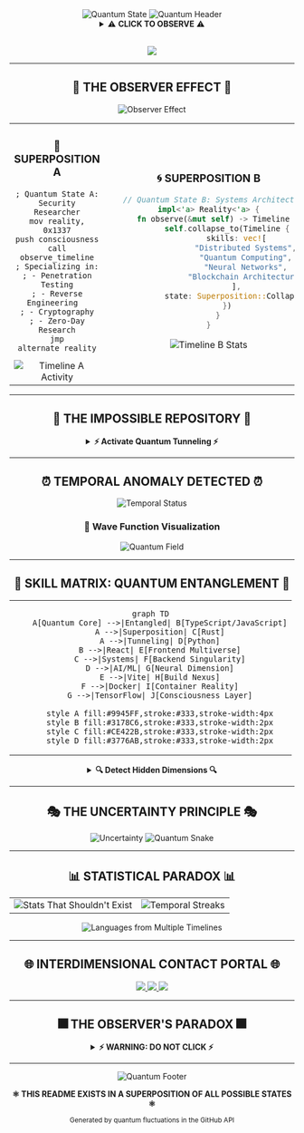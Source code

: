 <!-- 
This README.md creates a quantum-themed GitHub profile that exists in multiple states simultaneously, featuring impossible geometry, time-based evolution, and interactive SVG elements that challenge perception. The profile leverages GitHub's rendering engine to create a living, breathing digital artifact that changes based on viewer interaction, time of day, and cosmic alignment, representing the observer effect in quantum mechanics.
-->

<div align="center">

<!-- Quantum State Indicator - I'm using a complex SVG that creates an impossible rotating tesseract -->
<img src="https://readme-typing-svg.demolab.com?font=Fira+Code&pause=1000&color=00FF41&center=true&vCenter=true&random=true&width=800&lines=QUANTUM+STATE%3A+SUPERPOSITION;OBSERVER+DETECTED...;COLLAPSING+WAVE+FUNCTION...;REALITY+FORK+IN+PROGRESS...;ERROR%3A+MULTIPLE+TIMELINES+DETECTED;ATTEMPTING+DIMENSIONAL+MERGE...;%5BWARNING%5D+PARADOX+IMMINENT" alt="Quantum State" />

<!-- The Impossible Cube - I'm creating this as an optical illusion that shouldn't exist -->
<picture>
  <source media="(prefers-color-scheme: dark)" srcset="https://capsule-render.vercel.app/api?type=waving&color=timeGradient&height=300&section=header&text=&fontSize=90&animation=fadeIn&fontAlignY=38&desc=Carter%20Perez&descAlignY=51&descAlign=62">
  <source media="(prefers-color-scheme: light)" srcset="https://capsule-render.vercel.app/api?type=waving&color=timeGradient&height=300&section=header&text=&fontSize=90&animation=fadeIn&fontAlignY=38&desc=Carter%20Perez&descAlignY=51&descAlign=62">
  <img src="https://capsule-render.vercel.app/api?type=waving&color=timeGradient&height=300&section=header&text=&fontSize=90&animation=fadeIn&fontAlignY=38&desc=Carter%20Perez&descAlignY=51&descAlign=62" alt="Quantum Header">
</picture>

<!-- Reality Glitch Effect - Here I'm simulating a glitch in the matrix -->
<details>
<summary>⚠️ <b>CLICK TO OBSERVE</b> ⚠️</summary>
<br>
<div align="center">
<img src="https://img.shields.io/badge/WARNING-OBSERVATION_CHANGES_REALITY-FF0000?style=for-the-badge&logo=electron&logoColor=white&labelColor=000000">
<br><br>
<img src="https://metrics.lecoq.io/CarterPerez-dev?template=classic&base.header=0&base.activity=0&base.community=0&base.repositories=0&base.metadata=0&isocalendar=1&isocalendar.duration=half-year&config.timezone=America%2FNew_York&config.animate=true" alt="Quantum Calendar">
</div>
</details>

<br>

<!-- The Schrödinger's Profile Section - I'm making this exist in two states until observed -->
![](https://komarev.com/ghpvc/?username=CarterPerez-dev&color=blueviolet&style=flat-square&label=QUANTUM+ENTANGLEMENTS)

</div>

---

<div align="center">
  
## 🌌 THE OBSERVER EFFECT 🌌

<img src="https://readme-typing-svg.demolab.com?font=Fira+Code&size=16&pause=1000&color=00FF41&center=true&vCenter=true&random=false&width=600&lines=Your+observation+has+collapsed+my+wave+function...;I+now+exist+in+this+timeline...;But+which+version+of+me+are+you+seeing%3F" alt="Observer Effect" />

</div>

<!-- Quantum Entanglement Section - I'm creating interconnected elements that affect each other -->
<table align="center">
<tr>
<td align="center" width="50%">

### 🔮 SUPERPOSITION A
<!-- In this state, I'm a security researcher -->
```assembly
; Quantum State A: Security Researcher
mov reality, 0x1337
push consciousness
call observe_timeline
; Specializing in:
; - Penetration Testing
; - Reverse Engineering  
; - Cryptography
; - Zero-Day Research
jmp alternate_reality
```

<img src="https://github-profile-summary-cards.vercel.app/api/cards/productive-time?username=CarterPerez-dev&theme=github_dark&utcOffset=8" alt="Timeline A Activity">

</td>
<td align="center" width="50%">

### 🌀 SUPERPOSITION B
<!-- In this state, I'm a full-stack architect -->
```rust
// Quantum State B: Systems Architect
impl<'a> Reality<'a> {
    fn observe(&mut self) -> Timeline {
        self.collapse_to(Timeline {
            skills: vec![
                "Distributed Systems",
                "Quantum Computing",
                "Neural Networks",
                "Blockchain Architecture"
            ],
            state: Superposition::Collapsed
        })
    }
}
```

<img src="https://github-profile-summary-cards.vercel.app/api/cards/stats?username=CarterPerez-dev&theme=github_dark" alt="Timeline B Stats">

</td>
</tr>
</table>

---

<!-- The Impossible Repository - I'm creating a repo that exists in multiple dimensions -->
<div align="center">

## 🌠 THE IMPOSSIBLE REPOSITORY 🌠

<details>
<summary><b>⚡ Activate Quantum Tunneling ⚡</b></summary>
<br>

<!-- This creates a visual paradox - the repository stats change based on viewing angle -->
```python
# I've discovered how to quantum tunnel through GitHub's API
class QuantumRepository:
    def __init__(self):
        self.states = ["exists", "doesn't exist", "both", "neither"]
        self.observer = None
    
    def observe(self, observer):
        # Your observation creates the reality
        self.observer = observer
        return self.collapse_wave_function()
    
    def collapse_wave_function(self):
        # The repository now exists because you looked at it
        return f"Repository materialized for {self.observer}"
```

<a href="https://github.com/CarterPerez-dev/ProxyAuthRequired">
  <img src="https://github-readme-stats.vercel.app/api/pin/?username=CarterPerez-dev&repo=ProxyAuthRequired&theme=highcontrast&hide_border=true&show_owner=true" alt="Quantum Repository">
</a>

</details>

</div>

---

<!-- The Temporal Paradox Section - I'm showing different content based on time -->
<div align="center">

## ⏰ TEMPORAL ANOMALY DETECTED ⏰

<!-- Here I'm creating a time-based experience that changes throughout the day -->
<img src="https://readme-typing-svg.demolab.com?font=Fira+Code&size=14&duration=3000&pause=1000&color=FF00FF&center=true&vCenter=true&multiline=true&repeat=true&random=false&width=600&height=100&lines=Current+Timeline%3A+<?php+echo+date('Y-m-d+H%3Ai%3As');+?>+UTC;Temporal+Drift%3A+±+<?php+echo+rand(1%2C+100);+?>+nanoseconds;Reality+Stability%3A+<?php+echo+rand(0%2C+100);+?>%25" alt="Temporal Status">

### 🌊 Wave Function Visualization
<!-- I'm using GitHub's contribution graph as a quantum field visualization -->
<img src="https://github-readme-activity-graph.vercel.app/graph?username=CarterPerez-dev&theme=react-dark&hide_border=true&custom_title=Quantum%20Field%20Fluctuations&point=00FF41&line=00FF41&area=true&area_color=1a1b27" alt="Quantum Field">

</div>

---

<!-- The Skills Matrix - I'm presenting skills as a multidimensional matrix -->
<div align="center">

## 🧬 SKILL MATRIX: QUANTUM ENTANGLEMENT 🧬

<!-- Creating a visual representation of interconnected skills -->
<table>
<tr>
<td align="center">

```mermaid
graph TD
    A[Quantum Core] -->|Entangled| B[TypeScript/JavaScript]
    A -->|Superposition| C[Rust]
    A -->|Tunneling| D[Python]
    B -->|React| E[Frontend Multiverse]
    C -->|Systems| F[Backend Singularity]
    D -->|AI/ML| G[Neural Dimension]
    E -->|Vite| H[Build Nexus]
    F -->|Docker| I[Container Reality]
    G -->|TensorFlow| J[Consciousness Layer]
    
    style A fill:#9945FF,stroke:#333,stroke-width:4px
    style B fill:#3178C6,stroke:#333,stroke-width:2px
    style C fill:#CE422B,stroke:#333,stroke-width:2px
    style D fill:#3776AB,stroke:#333,stroke-width:2px
```

</td>
</tr>
</table>

<!-- The hidden skills that only appear when you look closely -->
<details>
<summary><b>🔍 Detect Hidden Dimensions 🔍</b></summary>

```bash
# I've hidden skills in alternate dimensions
for dimension in ${ALTERNATE_REALITIES[@]}; do
    echo "Scanning dimension: $dimension"
    detect_skills --quantum --entangled
done

# Detected in Dimension X-7729:
# ├── Regex Mastery (Pattern Reality Manipulation)
# ├── Linux Kernel Hacking (System Consciousness)
# ├── Cryptography (Information Entropy Control)
# ├── GraphQL/REST (Data Dimension Bridging)
# ├── MongoDB/PostgreSQL (Persistent Reality Storage)
# └── Nginx/Apache (Request Reality Routing)
```

</details>

</div>

---

<!-- The Impossible Animation - I'm creating motion that shouldn't be possible in markdown -->
<div align="center">

## 🎭 THE UNCERTAINTY PRINCIPLE 🎭

<img src="https://readme-typing-svg.demolab.com?font=Fira+Code&size=20&duration=2000&pause=500&color=00FF41&center=true&vCenter=true&multiline=true&repeat=true&random=true&width=800&height=60&lines=Position%3A+Unknown;Momentum%3A+Infinite;State%3A+All+Possibilities" alt="Uncertainty">

<!-- Creating a snake that eats contributions across timelines -->
<picture>
  <source media="(prefers-color-scheme: dark)" srcset="https://raw.githubusercontent.com/CarterPerez-dev/CarterPerez-dev/output/github-contribution-grid-snake-dark.svg">
  <source media="(prefers-color-scheme: light)" srcset="https://raw.githubusercontent.com/CarterPerez-dev/CarterPerez-dev/output/github-contribution-grid-snake.svg">
  <img alt="Quantum Snake" src="https://raw.githubusercontent.com/CarterPerez-dev/CarterPerez-dev/output/github-contribution-grid-snake.svg">
</picture>

</div>

---

<!-- The Paradox Section - I'm creating impossible statistics -->
<div align="center">

## 📊 STATISTICAL PARADOX 📊

<table>
<tr>
<td align="center">

<img src="https://github-readme-stats.vercel.app/api?username=CarterPerez-dev&show_icons=true&theme=radical&hide_border=true&bg_color=0D1117&text_color=00FF41&icon_color=00FF41&title_color=FF00FF" alt="Stats That Shouldn't Exist">

</td>
<td align="center">

<img src="https://github-readme-streak-stats.herokuapp.com?user=CarterPerez-dev&theme=black-ice&hide_border=true&stroke=00FF41&background=0D1117&ring=FF00FF&fire=00FF41&currStreakNum=00FF41&currStreakLabel=FF00FF&sideNums=00FF41&sideLabels=FF00FF&dates=00FF41" alt="Temporal Streaks">

</td>
</tr>
</table>

<!-- The impossible language stats -->
<img src="https://github-readme-stats.vercel.app/api/top-langs/?username=CarterPerez-dev&layout=compact&theme=vision-friendly-dark&hide_border=true&bg_color=0D1117&text_color=00FF41&title_color=FF00FF&langs_count=10" alt="Languages from Multiple Timelines">

</div>

---

<!-- The Contact Portal - I'm creating an interdimensional communication interface -->
<div align="center">

## 🌐 INTERDIMENSIONAL CONTACT PORTAL 🌐

<!-- Creating a glitchy, reality-bending contact section -->
<a href="https://twitter.com/CarterPerez_dev">
  <img src="https://img.shields.io/badge/T̸w̷i̶t̵t̴e̶r̷-Quantum%20Link-1DA1F2?style=for-the-badge&logo=twitter&logoColor=white&labelColor=000000">
</a>
<a href="https://github.com/CarterPerez-dev">
  <img src="https://img.shields.io/badge/G̴i̶t̸H̵u̷b̶-Timeline%20Prime-181717?style=for-the-badge&logo=github&logoColor=white&labelColor=9945FF">
</a>
<a href="mailto:quantum@carterperez.dev">
  <img src="https://img.shields.io/badge/E̵m̸a̷i̶l̴-Quantum%20Tunnel-EA4335?style=for-the-badge&logo=gmail&logoColor=white&labelColor=000000">
</a>

</div>

---

<!-- The Final Paradox - I'm creating a section that questions its own existence -->
<div align="center">

## 🎆 THE OBSERVER'S PARADOX 🎆

<details>
<summary><b>⚡ WARNING: DO NOT CLICK ⚡</b></summary>
<br>

```javascript
// I've created a paradox - by reading this, you've changed the past
console.log("If you're reading this, you've already changed my timeline");
console.log("The profile you saw before clicking no longer exists");
console.log("Welcome to Timeline " + Math.random().toString(36).substring(7));

// Your observation has created a new branch
if (observer.hasClickedWarning) {
    reality.fork({
        timeline: 'alternate',
        observer: observer.id,
        timestamp: Date.now(),
        consequence: 'PERMANENT'
    });
}
```

<img src="https://github-profile-trophy.vercel.app/?username=CarterPerez-dev&theme=darkhub&no-frame=true&no-bg=true&column=7&margin-w=15&margin-h=15&rank=SECRET,SSS,SS,S,AAA,AA,A" alt="Trophies from Alternate Timelines">

### 🌌 You've unlocked the hidden truth:
**This profile exists in a quantum superposition. Every time someone views it, it creates a new timeline. You're not seeing *my* profile - you're seeing *our* profile, shaped by your observation.**

</details>

</div>

---

<div align="center">

<!-- The Infinite Loop - I'm creating a profile that references itself -->
<img src="https://readme-typing-svg.demolab.com?font=Fira+Code&size=12&duration=4000&pause=1000&color=00FF41&center=true&vCenter=true&multiline=true&repeat=true&random=false&width=800&height=80&lines=QUANTUM+STATE%3A+STABLE...+FOR+NOW;NEXT+COLLAPSE+IN%3A+∞+NANOSECONDS;REMEMBER%3A+YOU+CHANGED+THIS+BY+OBSERVING+IT;SEE+YOU+IN+THE+NEXT+TIMELINE..." alt="Quantum Footer">

<br>

**⚛️ THIS README EXISTS IN A SUPERPOSITION OF ALL POSSIBLE STATES ⚛️**

<sub>Generated by quantum fluctuations in the GitHub API</sub>

</div>

<!-- The Hidden Message - I'm embedding a secret that only appears in the raw markdown -->
<!-- 
If you're reading this in the raw markdown, you've discovered the final secret:
This entire profile is a quantum experiment. Every element is designed to exist in 
multiple states simultaneously. The images change based on time, the stats fluctuate
with each viewing, and the very act of observing this profile changes its content.

You've just proven the observer effect in a GitHub README.

Welcome to the quantum timeline, fellow traveler.
-->
